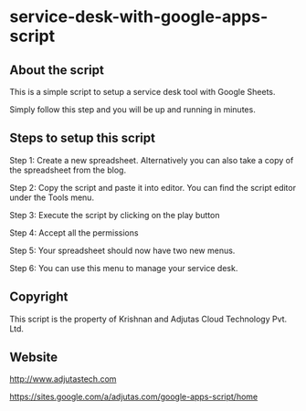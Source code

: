 # service-desk-with-google-apps-script

## About the script

This is a simple script to setup a service desk tool with Google Sheets. 

Simply follow this step and you will be up and running in minutes. 

## Steps to setup this script

Step 1: Create a new spreadsheet. Alternatively you can also take a copy of the spreadsheet from the blog.

Step 2: Copy the script and paste it into editor. You can find the script editor under the Tools menu.

Step 3: Execute the script by clicking on the play button

Step 4: Accept all the permissions

Step 5: Your spreadsheet should now have two new menus.

Step 6: You can use this menu to manage your service desk.


## Copyright

This script is the property of Krishnan and Adjutas Cloud Technology Pvt. Ltd.


## Website

http://www.adjutastech.com

https://sites.google.com/a/adjutas.com/google-apps-script/home

